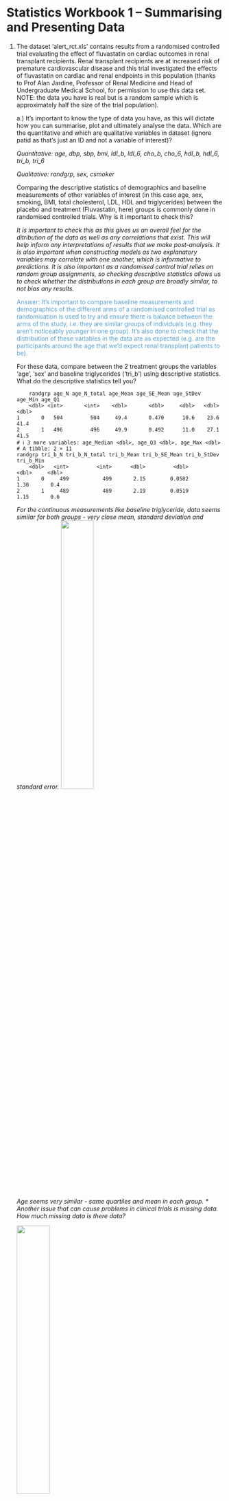 # Statistics Workbook 1 – Summarising and Presenting Data

1. The dataset ‘alert_rct.xls’ contains results from a randomised controlled trial evaluating the effect of fluvastatin on cardiac outcomes in renal transplant recipients. Renal transplant recipients are at increased risk of premature cardiovascular disease and this trial investigated the effects of fluvastatin on cardiac and renal endpoints in this population (thanks to Prof Alan Jardine, Professor of Renal Medicine and Head of Undergraduate Medical School, for permission to use this data set. NOTE: the data you have is real but is a random sample which is approximately half the size of the trial population).

    a.) It’s important to know the type of data you have, as this will dictate how you can summarise, plot and ultimately analyse the data. Which are the quantitative and which are qualitative variables in dataset (ignore patid as that’s just an ID and not a variable of interest)?
    
    *Quantitative:*
    *age, dbp, sbp, bmi, ldl_b, ldl_6, cho_b, cho_6, hdl_b, hdl_6, tri_b, tri_6*

    *Qualitative:*
    *randgrp, sex, csmoker*

    Comparing the descriptive statistics of demographics and baseline measurements of other variables of interest (in this case age, sex, smoking, BMI, total cholesterol, LDL, HDL and triglycerides) between the placebo and treatment (Fluvastatin, here) groups is commonly done in randomised controlled trials. Why is it important to check this?

    *It is important to check this as this gives us an overall feel for the ditribution of the data as well as any correlations that exist. This will help inform any interpretations of results that we make post-analysis. It is also important when constructing models as two explanatory variables may correlate with one another, which is informative to predictions. It is also important as a randomised control trial relies on random group assignments, so checking descriptive statistics allows us to check whether the distributions in each group are broadly similar, to not bias any results.*

    <p style="color: #57A0D3">Answer: It’s important to compare baseline measurements and demographics of the different arms of a randomised controlled trial as randomisation is used to try and ensure there is balance between the arms of the study, i.e. they are similar groups of individuals (e.g. they aren’t noticeably younger in one group). It’s also done to check that the distribution of these variables in the data are as expected (e.g. are the participants around the age that we’d expect renal transplant patients to be).</p>

    For these data, compare between the 2 treatment groups the variables ‘age’, ‘sex’ and baseline triglycerides (‘tri_b’) using descriptive statistics. What do the descriptive statistics tell you?
    ```
        randgrp age_N age_N_total age_Mean age_SE_Mean age_StDev age_Min age_Q1
        <dbl> <int>       <int>    <dbl>       <dbl>     <dbl>   <dbl>  <dbl>
    1       0   504         504     49.4       0.470      10.6    23.6   41.4
    2       1   496         496     49.9       0.492      11.0    27.1   41.5
    # ℹ 3 more variables: age_Median <dbl>, age_Q3 <dbl>, age_Max <dbl>
    # A tibble: 2 × 11
    randgrp tri_b_N tri_b_N_total tri_b_Mean tri_b_SE_Mean tri_b_StDev tri_b_Min
        <dbl>   <int>         <int>      <dbl>         <dbl>       <dbl>     <dbl>
    1       0     499           499       2.15        0.0582        1.30       0.4
    2       1     489           489       2.19        0.0519        1.15       0.6
    ```

    *For the continuous measurements like baseline triglyceride, data seems similar for both groups - very close mean, standard deviation and standard error.*
    <img src="../output/wb1SummarisingPresentingData/age_boxplot.png" style="width: 40%">
    
    *Age seems very similar - same quartiles and mean in each group. *
    Another issue that can cause problems in clinical trials is missing data. How much missing data is there data?*

    <img src="../output/wb1SummarisingPresentingData/tri_b_boxplot.png" style="width: 40%">

    *Baseline triglyceride all simialr although some greater outliers in the 0 group which may skew results.*

    <!-- For the categorical variable counts:
    <img src="../output/wb1SummarisingPresentingData/sex_count_.png" style="width: 40%"> -->

    <p style="color: #57A0D3">Answer: For the continuous baseline measurements Randomisation seems to have worked very well as can be seen in the summary statistics tables below (and more easily in the boxplots and bar chart). For ‘age’ and ‘tri_b’, we can see there’s little difference between groups for any of the quantitative baseline variables, for almost all summary statistics (mean, SD etc) except perhaps minima and maxima; these differ more as these are unstable summary statistics since each one is based on a single person.
    This is not surprising as sample size is large and randomisation should work very well in large samples (in small samples there is a greater likelihood of imbalances between groups – a technique called minimisation can be used here to ensure balance, though only for the variables specified).
    The descriptive statistics can also be used to show that the variable Age appears to be symmetric, with mean ages being similar to median ages and the distance between median and Q1 being similar to the distance between Q3 and the median. For example, the median-Q1=8 years and Q3-median=9 years for both groups and the means and medians are almost identical (means=49.4 (placebo) and 49.9 (drug) and medians=49.2 and 49.7 years).
    However, Tricglycerides are not symmetric – they are somewhat positively skewed. This can be seen as median-Q1 (=0.4 (placebo) and 0.5 (drug)) is smaller than Q3-median (=0.8 (placebo) and 0.7 (drug) mmol/L). Also as the mean (2.2) is a fair bit larger than the median (1.8 or 1.9).
    The categorical variable sex has fairly similar proportions across both treatment groups, although there are slightly more males in the placebo group (66.5% (placebo) and 63.5% (drug) are male). This extent of imbalance is unlikely to be an issue and is not unexpected in a small proportion of measured baseline variables.</p>

    
Another issue that can cause problems in clinical trials is missing data. How much missing data is
there data?

*In total there were 214 missing values in the dataset. Never more than 2.5% of a variable column.*
```        Variable Missing_Count
patid      patid           0.0
randgrp  randgrp           0.0
age          age           0.0
sex          sex           0.0
csmoker  csmoker           0.0
dbp          dbp           0.6
sbp          sbp           0.5
bmi          bmi           2.1
ldl_b      ldl_b           2.2
ldl_6      ldl_6           4.2
cho_b      cho_b           1.2
cho_6      cho_6           2.5
hdl_b      hdl_b           1.8
hdl_6      hdl_6           2.6
tri_b      tri_b           1.2
tri_6      tri_6           2.5
```
<p style="color: #57A0D3">Answer: There is some missing data for some variables, but it is never more than 2.5% of the
data. If a study has a lot of missing data, that can be an issue. There are a set of
methods to deal with missing data called “imputation”, though note that none can help
if there are systematic reasons why there missing data is happening.
Another reason to show this data is so those familiar with Renal Transplant patients
can check whether the patients in the sample are similar to Renal Transplant patients
in general – i.e. are their mean ages (about 50), BP (85/140), BMI (~26) etc. or the
spread of these typical? Also do such patients in general tend to be twice as likely to
be men as women and are about 1 in 5 smokers? We won’t know this, but experts in
the area will do.</p>

b) Given that the drug studied in the trial is a statin, it is of interest to see what has happened to LDL cholesterol levels over time. To do this calculate the percentage reduction in LDL concentrations between baseline and 6 weeks after randomisation.

```
randgrp `mean(ldl_diff, na.rm = TRUE)`
    <dbl>                          <dbl>
1       0                          0.889
2       1                        -25.7  
```
Group 1 treatment shows a 25.7% mean reduction in ldl levels.

c) Obtain descriptive statistics to compare the percentage reduction in lipid concentrations calculated in b) between the placebo and fluvastatin treatment groups. What are the mean percentage reductions for the two treatment groups?

```
randgrp ldl_diff_N ldl_diff_N_total ldl_diff_Mean ldl_diff_SE_Mean ldl_diff_StDev ldl_diff_Min ldl_diff_Q1 ldl_diff_Median ldl_diff_Q3 ldl_diff_Max
    <dbl>      <int>            <int>         <dbl>            <dbl>          <dbl>        <dbl>       <dbl>           <dbl>       <dbl>        <dbl>
1       0        478              478         0.889            0.988           21.6        -58.7       -10.6             0          8.79        200  
2       1        460              460       -25.7              0.857           18.4        -72.3       -37.3           -29.1      -16.7          71.4
```

d) Given the results of c) what is your subjective impression of the effectiveness of fluvastatin in lowering LDL?

Fluvastatin shows a clear reduction in LDL versus the Placebo, on average at 26% reduction versus 1% increase (mean)

<p style="color: #57A0D3">Answer: It’s clear that Fluvastatin reduces LDL much more on average (nearly 26% for mean, 29% for
median) than placebo (1% increase for mean, 0% change for median)) does in sample. Given
that Q3 Fluvastatin has greater reduction (16.7%) than Q1 placebo (10.6%), the boxes of a
boxplot do not overlap. Min and Max values suggest some large outliers – a few patients in
both group have unusually large reductions or increases in LDL. The plots show the same as the summary statistics and also show that a small percentage of
patients in both groups can have large changes. The fact that these are larger in the positive
direction is likely to be because these percentage changes and can’t go below -100 (since they
are a kind of rescaled ratio). Note also from the individual value plot that there are far more
individuals whose ldl does not change at all (in both groups) compared to what we would
expect from the rest of the distributions – there’s a big spike in both at 0. This gives some
concern that some ldl values may not always have been properly recorded (perhaps not
recorded at one time point with the other time point’s value used as a proxy).</p>

2. The dataset ‘ischaemic_damage.xls’ contains the results from a study comparing the brain
damage after experimental stroke in two strains of rats (thank you to Drs Deborah Dewar and Chris
McCabe for permission to use these data). The strains of rat are SHRSP and WKY and a major
biological difference between them is that SHRSP rats develop hypertension in early adulthood whilst
WKY rats remain normotensive. The purpose of the experiment was to determine if the amount of
brain damage resulting from experimentally-induced stroke, induced by occlusion of the middle
cerebral artery, was different in the two strains of rats. The primary measurements are the areas of
ischaemic damage in 8 anatomically separate sections of brain. This is then computed into an overall
volume but it is also interesting to plot the areas over distance to see how the two groups might
differ depending on the anatomical location of the damage.

a) Obtain descriptive statistics for the area of damage at the back of the brain for the SHRSP and WKY strains of rat.

```
  strain area_N area_N_total area_Mean area_SE_Mean area_StDev area_Min area_Q1 area_Median area_Q3 area_Max
   <dbl>  <int>        <int>     <dbl>        <dbl>      <dbl>    <dbl>   <dbl>       <dbl>   <dbl>    <dbl>
1      1      6            6      37.6         3.18       7.78    28.9     32.4        36.3    41.1     50.3
2      2      5            5      20.4         6.36      14.2      1.37    17.1        20.8    21.5     41.2
```

b) What is your subjective impression of the difference in ischaemic damage between the two strains of rat at the back of the brain? Based on this evidence alone, do you think the distribution of area measurements is symmetrical? How did you reach your conclusion?

My subjective impression is that the SHRSP rats that are prone to developing hypertension during early adulthood had greater damage, on average, at the back of the brain than the WKY rats. This is represented by the greater mean (37.6 v 20.4) and median (36.3 v 20.8) damage area. Both data appear to be symmetrical with similar values for mean and median. My impression is that hypertension results in greater damage via induced stroke. Noted that WKY rats have a greater standard deviation than SHRSP rats (14.2, 7.78) perhaps indicating that not having hypertension can result in a greater variety of damage.

<img src="../output/wb1SummarisingPresentingData/area_boxplot.png" style="width: 40%">

<p style="color: #57A0D3">Answer: There appears to be more damage at back of brain for SHRSP strain than WKY strain on average, since the mean damage for SHRSP is 38 mm2 is almost twice that (20 mm2) for WKY.
Mean (37.6 (SHRSP) & 20.4 (WKY)) ≈ Median (36.3 (SHRSP) & 20.8 (WKY)); also median sitting approximately in middle of Q1 and Q3, so no evidence of the data not coming from a normal distribution. Caveat – this is based on small numbers, so the descriptive statistics will be unstable.</p>

c) Produce a clustered boxplot showing the area of ischaemic damage for each section of the brain, for both strains of rat. What is your subjective impression of the plot?

<img src="../output/wb1SummarisingPresentingData/ischaemic_damage_cluster_boxplot.png" style="width: 40%">

Greater damage tends to be experienced by both rat strains in the mid sections of the brain. The front of the brain tends not to experience as great an extent of damage, as represented by area, as the mid sections. SHRSP rats also tend to have tighter distributions with less spread, indicating that the damage experienced by different individuals similar. Anomalies also indicate extreme values of damage for this strain, possibly represented by the same individual.

<p style="color: #57A0D3">Answer: The plot shows that damage in both strains is greater in the middle of the brain
compared to front and back. It also appears to show that the SHRSP strain (in blue)
tends to have greater damage than the WKY strain (green), although there is overlap
at almost all sections (levels). The boxplots appear rather variable in nature across
the sections in each group, but it should be borne in mind that boxplots are not the
best way to display these data as n is very small for both groups (n=5 and 6).
Note that one strain 1 (SHRSP) animal is often a large outlier (it has very large area of
ischaemic damage). We can see this as outliers show row numbers and these are all
adjacent (34,35,…,39). These data are repeated measurements, and ways to
analyse and display that type of data are discussed more in a later lecture.
Debbie Dewar on why damage is greater in the middle sections: “The reason for the
greater amount of damage in the middle of the brain relates to the blood supply. When
you occlude the middle cerebral artery the bit in the middle has a greater severity of
ischaemia because it does not get much supply from other arteries (anterior and
posterior cerebral). As you move away from the middle the tissue gets more and more
supply from the other arteries and so the area which has severe enough ischaemia to
result in damage gets smaller”.
My initial thought had been that the brain cross-sectional area could be largest in
middle and this might be a cause. However, I’ve been told that the total brain area is
much the same at each slice.</p>

d) Produce a clustered plot of the mean and standard deviation of the area of ischaemic damage for
each section of the brain, for both strains of rat. How does the plot compare to the boxplot above?
Again, what is your subjective impression of the plot? Do you think this plot or the boxplot from part
c) gives a better impression of central tendency and spread?

<img src="../output/wb1SummarisingPresentingData/ischaemic_damage_cluster_boxplot_mean_stdev.png" style="width: 40%">
This clustered boxplot of means and standard deviations supports c) in showing overlaps between the strains and greater means for the SHRSP rats in general. Also shows how SHRSP rats exhibit greater variation in the results. However, should be noted that the greater standard deviation and mean values are skewed by the extreme values which are visible in c). c) also gives a better sense of central tendency given it conveys information about the upper and lower quartiles as well as median and mean averages - allowing us to see the distribution of the data more clearly. 

<p style="color: #57A0D3">Answer: Both have their advantages and disadvantages – mean+/-SD is less busy and shows
trends more easily, but gives no idea of the shape of the data (it gives the misleading
impression of symmetrical distributions). The boxplots are perhaps relatively better, as
you can see outliers but Q1, median & Q3 are likely to be very unstable due to small
numbers.
A scatterplot might actually be the best option because you see the data points. Also,
as the data are repeated measures, each rat’s 8 values could be linked by a line – see
later lecture.</p>

e) Produce a scatterplot of the volume of ischaemic damage against the strain of rat. What is your subjective impression of the plot? (NOTE: You will first need to select cases and enter ‘level = 1’ as above so that the plot contains only 1 volume measurement per rat).

<img src="../output/wb1SummarisingPresentingData/ischaemic_damage_scatter_plot_level1.png" style="width: 40%">

Generally, at the front of the brain, there is a greater average volume for SHRSP rats with an extreme value as shown in the other cluster plots.

<p style="color: #57A0D3">Answer: There is a greater volume of damage for SHRSP strain than WKY strain on average
(median looks around 500 mm3 SHRSP and around 300 mm3 for WKY). However, it’s
hard to tell whether there is a statistically significant difference between the groups as
the sample sizes are very small (n= 6 and 5) and though there is little overlap between
groups, there is some and quite a lot variability within each group.</p>

3. The dataset ‘pregnancy_longitudinal.xls’ contains the results from a longitudinal study during pregnancy (thanks to Dr Dilys Freeman for permission to use these data). Measurements were taken at trimester 1, trimester 2, trimester 3, at delivery and at a 3 month postnatal visit. The mother’s BMI was recorded at baseline as well as longitudinal measurements of maternal plasma that relate to the nutrition and development of the baby (leptin, triglyceride and glucose). It is of interest to know how maternal obesity influences the development of the baby. NOTE: we will not include the postnatal measurements in our exploration of the data set.

You can see there is missing data in some cells.
a) What possible reasons can you think of that would lead to missing data in this study?

Dropout from study, no-show to blood measurements, hence why every missing point is missing for the whole row except BMI.

<p style="color: #57A0D3">Answer: Missed appointments? Mothers moving out of area? Etc. Missing data are very
commonly found in datasets and there can be issues in how to deal with this,
especially when there is a lot of missing data. Sophisticated analyses based on
imputation can be used, although note that even they may not always be effective.
Note that we do not cover imputation in this course.</p>

b) How many of the pregnant women were clinically obese at baseline? What is the percentage of women who were clinically obese at baseline in the sample?

34 women clinically obese at baseline, equating to 50.7%

<p style="color: #57A0D3">Answer: Around half of the women (50.7%) are clinically obese at baseline. Make sure you do Data > Select cases first to get n = 67 as the denominator. [Is Obesity around 50% in the population of pregnant women? It might look like these data suggest it, but in fact we can’t tell as this was a study where the aim was to recruit 50% obese and 50% non-obese women. The actual prevelance of obesity is impossible to obtain from this. This needs to be borne in mind when looking at a case-control study.</p>

c) Produce a scatterplot of leptin against gestational age with a marker indicating whether the mother was clinically obese. What is your subjective impression of the plot? Why do the data appear to be grouped? Are there any outliers in the data?

<img src="../output/wb1SummarisingPresentingData/leptin_scatter_plot.png" style="width: 40%">

<p style="color: #57A0D3">Answer: Higher maternal leptin on average for obese mothers as compared to mothers who
are not obese. The data are grouped because measurements are made at similar but
not identical times during pregnancy (around about 12 weeks, 26 weeks, etc.). The
final ‘grouping’ is more spread out because includes both 3rd trimester visit and
delivery measurements (babies aren’t all born at exactly 40 weeks). The data also
appear as if it may be somewhat positively skewed at some measurement times.
There is also one very obvious outlier (see below)! Also, note that whilst in theory it
would be good to show a line joining each individual woman’s values (as the data are
repeated measurements), the sheer number of lines shown would make the plot very
“busy” and harder to interpret</p>

d) Another way to present these data is to use the broader groupings of trimesters and delivery as the x-axis. Produce a clustered boxplot of leptin against measurement time (T1, T2, T3, at delivery), for mothers who are and are not clinically obese. What is your subjective impression of the plot?

<img src="../output/wb1SummarisingPresentingData/leptin_trimester_clusterplot.png" style="width: 40%">

<p style="color: #57A0D3">Answer: Very similar to the scatterplot, but it’s now clearer how leptin is on average higher for
obese women. It also appears that leptin may be more variable after the first
trimester, and more variable in obese women.
(By the way, the outlying data point in leptin is not a true measurement, it was a data
entry error. This illustrates the importance of producing descriptive statistics and
graphs – errors can be spotted - although not all errors will be as obvious as this one.
The true value for this data point is 111.2 ng/ml).</p>
